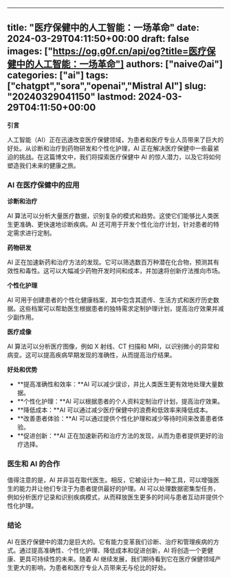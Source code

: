 
---
title: "医疗保健中的人工智能：一场革命"
date: 2024-03-29T04:11:50+00:00
draft: false
images: ["https://og.g0f.cn/api/og?title=医疗保健中的人工智能：一场革命"]
authors: ["naiveのai"]
categories: ["ai"]
tags: ["chatgpt","sora","openai","Mistral AI"]
slug: "20240329041150"
lastmod: 2024-03-29T04:11:50+00:00
---
**引言**

人工智能（AI）正在迅速改变医疗保健领域，为患者和医疗专业人员带来了巨大的好处。从诊断和治疗到药物研发和个性化护理，AI 正在解决医疗保健中一些最紧迫的挑战。在这篇博文中，我们将探索医疗保健中 AI 的惊人潜力，以及它将如何塑造我们未来的健康之旅。

### AI 在医疗保健中的应用

**诊断和治疗**

AI 算法可以分析大量医疗数据，识别复杂的模式和趋势。这使它们能够比人类医生更准确、更快速地诊断疾病。AI 还可用于开发个性化治疗计划，针对患者的特定需求进行定制。

**药物研发**

AI 正在加速新药和治疗方法的发现。它可以筛选数百万种潜在化合物，预测其有效性和毒性。这可以大幅减少药物开发时间和成本，并加速将创新疗法推向市场。

**个性化护理**

AI 可用于创建患者的个性化健康档案，其中包含其遗传、生活方式和医疗历史数据。这些档案可以帮助医生根据患者的独特需求定制护理计划，提高治疗效果并减少副作用。

**医疗成像**

AI 算法可以分析医疗图像，例如 X 射线、CT 扫描和 MRI，以识别微小的异常和病变。这可以提高疾病早期发现的准确性，从而提高治疗结果。

**好处和优势**

* **提高准确性和效率：**AI 可以减少误诊，并比人类医生更有效地处理大量数据。
* **个性化护理：**AI 可以根据患者的个人资料定制治疗计划，提高治疗效果。
* **降低成本：**AI 可以通过减少医疗保健中的浪费和低效率来降低成本。
* **改善患者体验：**AI 可以通过提供个性化护理和减少等待时间来改善患者体验。
* **促进创新：**AI 正在加速新药和治疗方法的发现，从而为患者提供更好的治疗选择。

### 医生和 AI 的合作

值得注意的是，AI 并非旨在取代医生。相反，它被设计为一种工具，可以增强医生的能力并让他们专注于为患者提供最好的护理。AI 可以处理数据密集型任务，例如分析医疗记录和识别疾病模式，从而释放医生更多的时间与患者互动并提供个性化护理。

### 结论

AI 在医疗保健中的潜力是巨大的。它有能力变革我们诊断、治疗和管理疾病的方式。通过提高准确性、个性化护理、降低成本和促进创新，AI 将创造一个更健康、更具可持续性的未来。随着 AI 继续发展，我们期待看到它在医疗保健领域产生更大的影响，为患者和医疗专业人员带来无与伦比的好处。